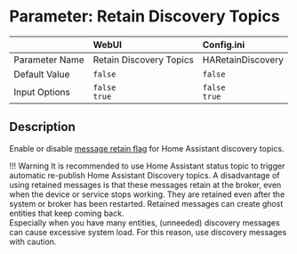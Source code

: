 # Parameter: Retain Discovery Topics

|                   | WebUI               | Config.ini
|:---               |:---                 |:----
| Parameter Name    | Retain Discovery Topics | HARetainDiscovery
| Default Value     | `false`             | `false`
| Input Options     | `false`<br>`true`   | `false`<br>`true` 


## Description

Enable or disable [message retain flag](https://www.hivemq.com/blog/mqtt-essentials-part-8-retained-messages/) 
for Home Assistant discovery topics.

!!! Warning
    It is recommended to use Home Assistant status topic to trigger automatic re-publish Home Assistant Discovery topics.
    A disadvantage of using retained messages is that these messages retain at the broker, even when the device or service 
    stops working. They are retained even after the system or broker has been restarted. Retained messages can create ghost 
    entities that keep coming back.<br>
    Especially when you have many entities, (unneeded) discovery messages can cause excessive system load. For this reason, 
    use discovery messages with caution.